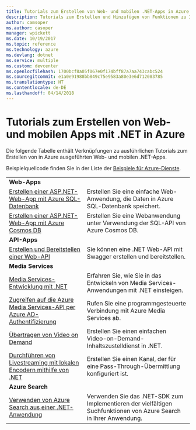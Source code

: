 ```yaml
---
title: Tutorials zum Erstellen von Web- und mobilen .NET-Apps in Azure
description: Tutorials zum Erstellen und Hinzufügen von Funktionen zu Ihren Web- und mobilen .NET-Apps, die Azure-Dienste nutzen.
author: camsoper
ms.author: casoper
manager: wpickett
ms.date: 10/19/2017
ms.topic: reference
ms.technology: azure
ms.devlang: dotnet
ms.service: multiple
ms.custom: devcenter
ms.openlocfilehash: 1700bcf8a05f067e0f174bff87a7aa743cabc524
ms.sourcegitcommit: e1a0e91988bb849c75e9583a80e3e6d712083785
ms.translationtype: HT
ms.contentlocale: de-DE
ms.lasthandoff: 04/14/2018
---
```

# <a name="tutorials-for-building-web-and-mobile-apps-with-net-in-azure"></a>Tutorials zum Erstellen von Web- und mobilen Apps mit .NET in Azure

Die folgende Tabelle enthält Verknüpfungen zu ausführlichen Tutorials zum Erstellen von in Azure ausgeführten Web- und mobilen .NET-Apps.

Beispielquellcode finden Sie in der Liste der [Beispiele für Azure-Dienste](https://azure.microsoft.com/resources/samples/?platform=dotnet).

| | |
|---|---|
| **Web-Apps**||
| [Erstellen einer ASP.NET-Web-App mit Azure SQL-Datenbank][1] | Erstellen Sie eine einfache Web-Anwendung, die Daten in Azure SQL-Datenbank speichert. | 
| [Erstellen einer ASP.NET-Web-App mit Azure Cosmos DB][2] | Erstellen Sie eine Webanwendung unter Verwendung der SQL-API von Azure Cosmos DB. | 
| **API-Apps**||
| [Erstellen und Bereitstellen einer Web-API][3] | Sie können eine .NET Web-API mit Swagger erstellen und bereitstellen. | 
| **Media Services** | |
| [Media Services-Entwicklung mit .NET][6] | Erfahren Sie, wie Sie in das Entwickeln von Media Services-Anwendungen mit .NET einsteigen. |
| [Zugreifen auf die Azure Media Services-API per Azure AD-Authentifizierung][7] | Rufen Sie eine programmgesteuerte Verbindung mit Azure Media Services ab. |
| [Übertragen von Video on Demand][4] | Erstellen Sie einen einfachen Video-on-Demand-Inhaltszustelldienst in .NET. | 
| [Durchführen von Livestreaming mit lokalen Encodern mithilfe von .NET][8] | Erstellen Sie einen Kanal, der für eine Pass-Through-Übermittlung konfiguriert ist. |
| **Azure Search**||
| [Verwenden von Azure Search aus einer .NET-Anwendung][5] | Verwenden Sie das .NET-SDK zum Implementieren der vielfältigen Suchfunktionen von Azure Search in Ihrer Anwendung. | 



[1]: /azure/app-service-web/app-service-web-tutorial-dotnet-sqldatabase
[2]: /azure/cosmos-db/sql-api-dotnet-application
[3]: /azure/app-service-api/app-service-api-dotnet-get-started
[4]: /azure/media-services/media-services-dotnet-get-started
[5]: /azure/search/search-howto-dotnet-sdk
[6]: /azure/media-services/media-services-dotnet-how-to-use
[7]: /azure/media-services/media-services-dotnet-connect-programmatically
[8]: /azure/media-services/media-services-dotnet-live-encode-with-onpremises-encoders
